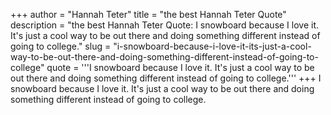 +++
author = "Hannah Teter"
title = "the best Hannah Teter Quote"
description = "the best Hannah Teter Quote: I snowboard because I love it. It's just a cool way to be out there and doing something different instead of going to college."
slug = "i-snowboard-because-i-love-it-its-just-a-cool-way-to-be-out-there-and-doing-something-different-instead-of-going-to-college"
quote = '''I snowboard because I love it. It's just a cool way to be out there and doing something different instead of going to college.'''
+++
I snowboard because I love it. It's just a cool way to be out there and doing something different instead of going to college.
